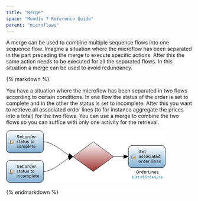 ```yaml
---
title: "Merge"
space: "Mendix 7 Reference Guide"
parent: "microflows"
---
```



A merge can be used to combine multiple sequence flows into one sequence flow. Imagine a situation where the microflow has been separated in the part preceding the merge to execute specific actions. After this the same action needs to be executed for all the separated flows. In this situation a merge can be used to avoid redundancy.

<div class="alert alert-info">{% markdown %}

You have a situation where the microflow has been separated in two flows according to certain conditions. In one flow the status of the order is set to complete and in the other the status is set to incomplete. After this you want to retrieve all associated order lines (to for instance aggregate the prices into a total) for the two flows. You can use a merge to combine the two flows so you can suffice with only one activity for the retrieval.

![](attachments/819203/917943.png)

{% endmarkdown %}</div>
